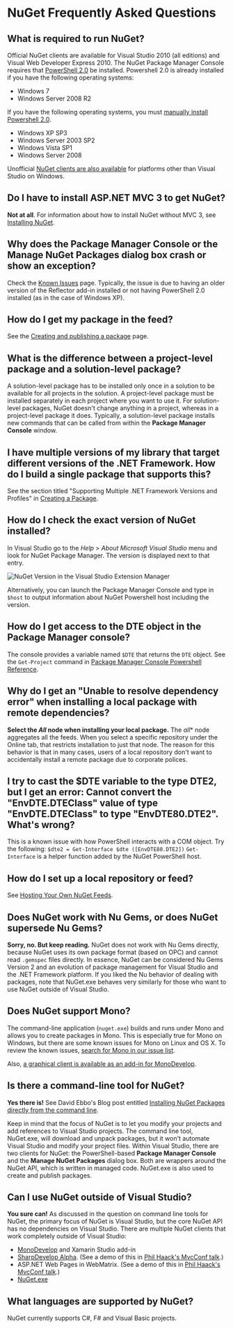 ﻿# NuGet Frequently Asked Questions

## What is required to run NuGet?

Official NuGet clients are available for Visual Studio 2010 (all editions) and Visual Web Developer Express 2010.
The NuGet Package Manager Console requires that [PowerShell 2.0](http://support.microsoft.com/kb/968929) be installed. 
Powershell 2.0 is already installed if you have the following operating systems:

* Windows 7 
* Windows Server 2008 R2 

If you have the following operating systems, you must [manually install Powershell 2.0](http://support.microsoft.com/kb/968929/en-us).

* Windows XP SP3 
* Windows Server 2003 SP2 
* Windows Vista SP1 
* Windows Server 2008 

Unofficial [NuGet clients are also available](#can-i-use-nuget-outside-of-visual-studio) for platforms other than Visual Studio on Windows.

## Do I have to install ASP.NET MVC 3 to get NuGet?

**Not at all**. For information about how to install NuGet without MVC 3, see [Installing NuGet](Installing-NuGet).

## Why does the Package Manager Console or the Manage NuGet Packages dialog box crash or show an exception?

Check the [Known Issues](../Reference/Known-Issues) page. Typically, the issue is due to having an older version of the Reflector add-in installed or not having PowerShell 2.0 installed (as in the case of Windows XP).

## How do I get my package in the feed?

See the [Creating and publishing a package](../creating-packages/creating-and-publishing-a-package) page.

## What is the difference between a project-level package and a solution-level package?

A solution-level package has to be installed only once in a solution to be available for all projects in the solution. 
A project-level package must be installed separately in each project where you want to use it.
For solution-level packages, NuGet doesn't change anything in a project, whereas in a project-level package it does. 
Typically, a solution-level package installs new commands that can be called from within the **Package Manager Console** window.

## I have multiple versions of my library that target different versions of the .NET Framework. How do I build a single package that supports this?

See the section titled "Supporting Multiple .NET Framework Versions and Profiles" in [Creating a Package](../creating-packages/creating-and-publishing-a-package#Supporting_Multiple_.NET_Framework_Versions_and_Profiles).

## How do I check the exact version of NuGet installed?

In Visual Studio go to the _Help_ > _About Microsoft Visual Studio_ menu and look for NuGet Package Manager. The version is 
displayed next to that entry.

![NuGet Version in the Visual Studio Extension Manager](images/nuget-version.png)

Alternatively, you can launch the Package Manager Console and type in `$host` to output information about NuGet 
Powershell host including the version.

## How do I get access to the DTE object in the Package Manager console?

The console provides a variable named `$DTE` that returns the `DTE` object. See the `Get-Project` command in 
[Package Manager Console Powershell Reference](../Reference/Package-Manager-Console-PowerShell-Reference).

## Why do I get an "Unable to resolve dependency error" when installing a local package with remote dependencies?

**Select the *All* node when installing your local package.** The *all** node aggregates all the feeds. 
When you select a specific repository under the Online tab, that restricts installation to just that node. 
The reason for this behavior is that in many cases, users of a local repository don't want to accidentally 
install a remote package due to corporate polices.

## I try to cast the $DTE variable to the type DTE2, but I get an error: Cannot convert the "EnvDTE.DTEClass" value of type "EnvDTE.DTEClass" to type "EnvDTE80.DTE2". What's wrong?

This is a known issue with how PowerShell interacts with a COM object. Try the following:
`$dte2 = Get-Interface $dte ([EnvDTE80.DTE2])`
`Get-Interface` is a helper function added by the NuGet PowerShell host.

## How do I set up a local repository or feed?
See [Hosting Your Own NuGet Feeds](../Creating-Packages/Hosting-Your-Own-NuGet-Feeds).

## Does NuGet work with Nu Gems, or does NuGet supersede Nu Gems?

**Sorry, no. But keep reading.** NuGet does not work with Nu Gems directly, because NuGet uses its own package format 
(based on OPC) and cannot read `.gemspec` files directly. In essence, NuGet can be considered Nu Gems Version 2 and an 
evolution of package management for Visual Studio and the .NET Framework platform.
If you liked the Nu behavior of dealing with packages, 
note that NuGet.exe behaves very similarly for those who want to 
use NuGet outside of Visual Studio.

## Does NuGet support Mono?

The command-line application (`nuget.exe`) builds and runs under Mono and allows you to create packages in Mono.
This is especially true for Mono on Windows, but there are some known issues for Mono on Linux and OS X.  To review
the known issues, [search for Mono in our issue list](http://nuget.codeplex.com/workitem/list/basic?field=Votes&direction=Descending&issuesToDisplay=Open&keywords=mono&emailSubscribedItemsOnly=false).

Also, [a graphical client is available as an add-in for MonoDevelop](https://github.com/mrward/monodevelop-nuget-addin).

## Is there a command-line tool for NuGet?

**Yes there is!** See David Ebbo's Blog post entitled [Installing NuGet Packages directly from the command line](http://blog.davidebbo.com/2011/01/installing-nuget-packages-directly-from.html).

Keep in mind that the focus of NuGet is to let you modify your projects and add references to Visual Studio projects. 
The command line tool, NuGet.exe, will download and unpack packages, but it won't automate Visual Studio and 
modify your project files.
Within Visual Studio, there are two clients for NuGet: 
the PowerShell-based **Package Manager Console** and the **Manage NuGet Packages** dialog box. 
Both are wrappers around the NuGet API, which is written in managed code.
NuGet.exe is also used to create and publish packages.

## Can I use NuGet outside of Visual Studio?

**You sure can!** As discussed in the question on command line tools for NuGet, the primary focus 
of NuGet is Visual Studio, but the core NuGet API has no dependencies on Visual Studio. 
There are multiple NuGet clients that work completely outside of Visual Studio:

* [MonoDevelop](https://github.com/mrward/monodevelop-nuget-addin) and Xamarin Studio add-in
* [SharpDevelop Alpha](http://community.sharpdevelop.net/blogs/mattward/archive/2011/01/23/NuGetSupportInSharpDevelop.aspx). (See a demo of this in [Phil Haack's MvcConf talk](http://bit.ly/fzrJDa).) 
* ASP.NET Web Pages in WebMatrix. (See a demo of this in [Phil Haack's MvcConf talk](http://bit.ly/fzrJDa).) 
* [NuGet.exe](http://blog.davidebbo.com/2011/01/installing-nuget-packages-directly-from.html) 

## What languages are supported by NuGet?

NuGet currently supports C#, F# and Visual Basic projects.

